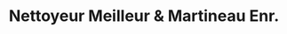 ---
title: "Nettoyeur Meilleur & Martineau Enr."
url: /mont-laurier/nettoyeur-meilleur-and-martineau-enr/
shop: laundry
---